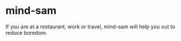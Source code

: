 # mind-sam
If you are at a restaurant, work or travel, mind-sam will help you out to reduce boredom.
